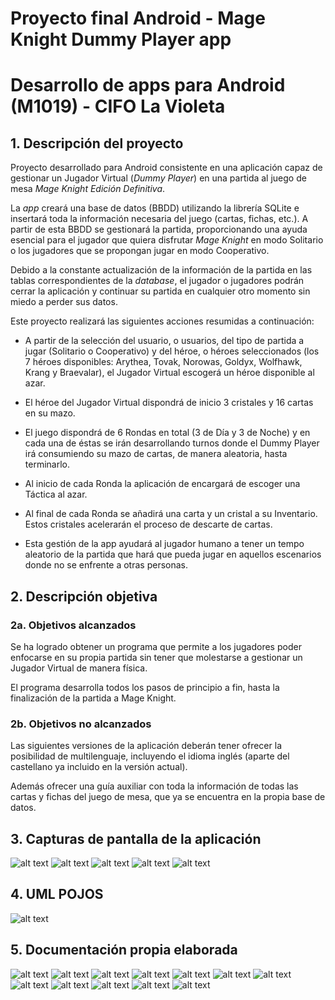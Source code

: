 # Proyecto final Android - Mage Knight Dummy Player app
# Desarrollo de apps para Android (M1019) - CIFO La Violeta

## 1.	Descripción del proyecto

Proyecto desarrollado para Android consistente en una aplicación capaz de gestionar un Jugador Virtual (*Dummy Player*) en una partida al juego de mesa *Mage Knight Edición Definitiva*.

La *app* creará una base de datos (BBDD) utilizando la librería SQLite e insertará toda la información necesaria del juego (cartas, fichas, etc.). A partir de esta BBDD se gestionará la partida, proporcionando una ayuda esencial para el jugador que quiera disfrutar *Mage Knight* en modo Solitario o los jugadores que se propongan jugar en modo Cooperativo.

Debido a la constante actualización de la información de la partida en las tablas correspondientes de la *database*, el jugador o jugadores podrán cerrar la aplicación y continuar su partida en cualquier otro momento sin miedo a perder sus datos.

Este proyecto realizará las siguientes acciones resumidas a continuación:

-	A partir de la selección del usuario, o usuarios, del tipo de partida a jugar (Solitario o Cooperativo) y del héroe, o héroes seleccionados (los 7 héroes disponibles: Arythea, Tovak, Norowas, Goldyx, Wolfhawk, Krang y Braevalar), el Jugador Virtual escogerá un héroe disponible al azar.

-	El héroe del Jugador Virtual dispondrá de inicio 3 cristales y 16 cartas en su mazo.

-	El juego dispondrá de 6 Rondas en total (3 de Día y 3 de Noche) y en cada una de éstas se irán desarrollando turnos donde el Dummy Player irá consumiendo su mazo de cartas, de manera aleatoria, hasta terminarlo. 

-	Al inicio de cada Ronda la aplicación de encargará de escoger una Táctica al azar.

-	Al final de cada Ronda se añadirá una carta y un cristal a su Inventario. Estos cristales acelerarán el proceso de descarte de cartas.

-	Esta gestión de la app ayudará al jugador humano a tener un tempo aleatorio de la partida que hará que pueda jugar en aquellos escenarios donde no se enfrente a otras personas.


## 2.	Descripción objetiva
### 2a. Objetivos alcanzados

Se ha logrado obtener un programa que permite a los jugadores poder enfocarse en su propia partida sin tener que molestarse a gestionar un Jugador Virtual de manera física.

El programa desarrolla todos los pasos de principio a fin, hasta la finalización de la partida a Mage Knight.

### 2b. Objetivos no alcanzados

Las siguientes versiones de la aplicación deberán tener ofrecer la posibilidad de multilenguaje, incluyendo el idioma inglés (aparte del castellano ya incluido en la versión actual).

Además ofrecer una guía auxiliar con toda la información de todas las cartas y fichas del juego de mesa, que ya se encuentra en la propia base de datos.


## 3.	Capturas de pantalla de la aplicación

![alt text](https://github.com/Alfonfdez/afrmageknight/blob/master/mageknightdummyplayer/src/main/res/drawable/capturamageknightappantallainicial.jpg)
![alt text](https://github.com/Alfonfdez/afrmageknight/blob/master/mageknightdummyplayer/src/main/res/drawable/capturamageknightappseleccionheroe.jpg)
![alt text](https://github.com/Alfonfdez/afrmageknight/blob/master/mageknightdummyplayer/src/main/res/drawable/capturamageknightappjugarpartida.jpg)
![alt text](https://github.com/Alfonfdez/afrmageknight/blob/master/mageknightdummyplayer/src/main/res/drawable/capturamageknightappjugarpartidaextra.jpg)
![alt text](https://github.com/Alfonfdez/afrmageknight/blob/master/mageknightdummyplayer/src/main/res/drawable/capturamageknightappjugarpartidaextras.jpg)


## 4.	UML POJOS

![alt text](https://github.com/Alfonfdez/afrmageknight/blob/master/mageknightdummyplayer/src/main/res/drawable/mageknightappumlpojos.jpg)


## 5.	Documentación propia elaborada

![alt text](https://github.com/Alfonfdez/afrmageknight/blob/master/mageknightdummyplayer/src/main/res/drawable/mageknightresumencartasfichas.jpg)
![alt text](https://github.com/Alfonfdez/afrmageknight/blob/master/mageknightdummyplayer/src/main/res/drawable/mageknightresumenfichascristalesheroes.jpg)
![alt text](https://github.com/Alfonfdez/afrmageknight/blob/master/mageknightdummyplayer/src/main/res/drawable/mageknightresumencartasaacionesavanzadashechizostacticas.jpg)
![alt text](https://github.com/Alfonfdez/afrmageknight/blob/master/mageknightdummyplayer/src/main/res/drawable/mageknightresumenmarcadorfamasubidanivel.jpg)
![alt text](https://github.com/Alfonfdez/afrmageknight/blob/master/mageknightdummyplayer/src/main/res/drawable/mageknightresumeninventario.jpg)
![alt text](https://github.com/Alfonfdez/afrmageknight/blob/master/mageknightdummyplayer/src/main/res/drawable/mageknightresumencooperaciontotal.jpg)
![alt text](https://github.com/Alfonfdez/afrmageknight/blob/master/mageknightdummyplayer/src/main/res/drawable/mageknightresumencooperaciontotalpartedos.jpg)
![alt text](https://github.com/Alfonfdez/afrmageknight/blob/master/mageknightdummyplayer/src/main/res/drawable/mageknightresumenconquistaensolitario.jpg)
![alt text](https://github.com/Alfonfdez/afrmageknight/blob/master/mageknightdummyplayer/src/main/res/drawable/mageknightresumenconquistaensolitariopartedos.jpg)
![alt text](https://github.com/Alfonfdez/afrmageknight/blob/master/mageknightdummyplayer/src/main/res/drawable/mageknightresumensecuenciaappandroid.jpg)
![alt text](https://github.com/Alfonfdez/afrmageknight/blob/master/mageknightdummyplayer/src/main/res/drawable/mageknightresumensecuenciaappandroidpartedos.jpg)
![alt text](https://github.com/Alfonfdez/afrmageknight/blob/master/mageknightdummyplayer/src/main/res/drawable/mageknightresumensecuenciaappandroidpartetres.jpg)
